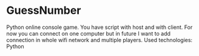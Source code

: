 # GuessNumber
Python online console game. You have script with host and with client. For now you can connect on one computer but in future I want to add connection in whole wifi network and multiple players.
Used technologies: Python
